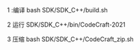 1 :编译
bash SDK/SDK_C++/build.sh

2 运行
SDK/SDK_C++/bin/CodeCraft-2021

3 压缩
bash SDK/SDK_C++/CodeCraft_zip.sh